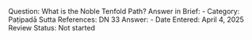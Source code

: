 Question: What is the Noble Tenfold Path?
Answer in Brief: -
 Category: Paṭipadā
Sutta References: DN 33
Answer: -
Date Entered: April 4, 2025
Review Status: Not started